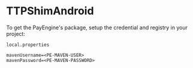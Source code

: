 # TTPShimAndroid

To get the PayEngine's package, setup the credential and registry in your project:

`local.properties`

```
mavenUsername=<PE-MAVEN-USER>
mavenPassword=<PE-MAVEN-PASSWORD>
```